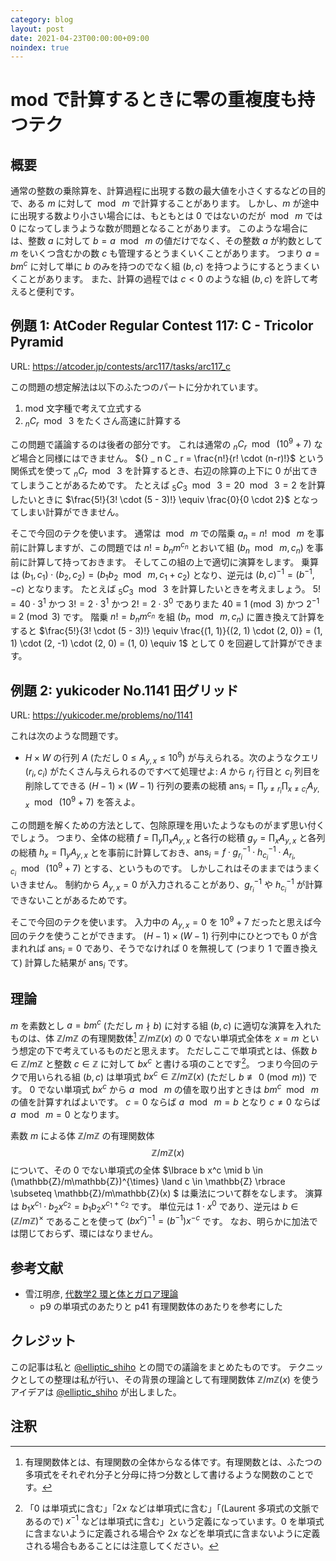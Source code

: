 ```yaml
---
category: blog
layout: post
date: 2021-04-23T00:00:00+09:00
noindex: true
---
```


# mod で計算するときに零の重複度も持つテク

## 概要

通常の整数の乗除算を、計算過程に出現する数の最大値を小さくするなどの目的で、ある $m$ に対して $\bmod~ m$ で計算することがあります。
しかし、$m$ が途中に出現する数より小さい場合には、もともとは $0$ ではないのだが $\bmod~ m$ では $0$ になってしまうような数が問題となることがあります。
このような場合には、整数 $a$ に対して $b = a ~\bmod~ m$ の値だけでなく、その整数 $a$ が約数として $m$ をいくつ含むかの数 $c$ も管理するとうまくいくことがあります。
つまり $a = b m^c$ に対して単に $b$ のみを持つのでなく組 $(b, c)$ を持つようにするとうまくいくことがあります。
また、計算の過程では $c \lt 0$ のような組 $(b, c)$ を許して考えると便利です。


## 例題 1: AtCoder Regular Contest 117: C - Tricolor Pyramid

URL: <https://atcoder.jp/contests/arc117/tasks/arc117_c>

この問題の想定解法は以下のふたつのパートに分かれています。

1.  mod 文字種で考えて立式する
2.  ${} _ n C _ r ~\bmod~ 3$ をたくさん高速に計算する

この問題で議論するのは後者の部分です。
これは通常の ${} _ n C _ r ~\bmod~ (10^9+7)$ など場合と同様にはできません。
${} _ n C _ r = \frac{n!}{r! \cdot (n-r)!}$ という関係式を使って ${} _ n C _ r ~\bmod~ 3$ を計算するとき、右辺の除算の上下に $0$ が出てきてしまうことがあるためです。
たとえば ${} _ 5 C _ 3 ~\bmod~ 3 = 20 ~\bmod~ 3 = 2$ を計算したいときに $\frac{5!}{3! \cdot (5 - 3)!} \equiv \frac{0}{0 \cdot 2}$ となってしまい計算ができません。

そこで今回のテクを使います。
通常は $\bmod~ m$ での階乗 $a_n = n! ~\bmod~ m$ を事前に計算しますが、この問題では $n! = b_n m^{c_n}$ とおいて組 $(b_n ~\bmod~ m, c_n)$ を事前に計算して持っておきます。
そしてこの組の上で適切に演算をします。
乗算は $(b_1, c_1) \cdot (b_2, c_2) = (b_1 b_2 ~\bmod~ m, c_1 + c_2)$ となり、逆元は $(b, c)^{-1} = (b^{-1}, - c)$ となります。
たとえば ${} _ 5 C _ 3  ~\bmod~ 3$ を計算したいときを考えましょう。
$5! = 40 \cdot 3^1$ かつ $3! = 2 \cdot 3^1$ かつ $2! = 2 \cdot 3^0$ でありまた $40 \equiv 1 \pmod{3}$ かつ $2^{-1} \equiv 2 \pmod{3}$ です。
階乗 $n! = b_n m^{c_n}$ を組 $(b_n ~\bmod~ m, c_n)$ に置き換えて計算をすると $\frac{5!}{3! \cdot (5 - 3)!} \equiv \frac{(1, 1)}{(2, 1) \cdot (2, 0)} = (1, 1) \cdot (2, -1) \cdot (2, 0) = (1, 0) \equiv 1$ として $0$ を回避して計算ができます。

## 例題 2: yukicoder No.1141 田グリッド

URL: <https://yukicoder.me/problems/no/1141>

これは次のような問題です。

-   $H \times W$ の行列 $A$ (ただし $0 \le A _ {y, x} \le 10^9$) が与えられる。次のようなクエリ $(r_i, c_i)$ がたくさん与えられるのですべて処理せよ: $A$ から $r_i$ 行目と $c_i$ 列目を削除してできる $(H - 1) \times (W - 1)$ 行列の要素の総積 $\mathrm{ans} _ i = \prod _ {y \ne r_i} \prod _ {x \ne c_i} A _ {y, x} ~\bmod~ (10^9+7)$ を答えよ。

この問題を解くための方法として、包除原理を用いたようなものがまず思い付くでしょう。
つまり、全体の総積 $f = \prod _ y \prod _ x A _ {y, x}$ と各行の総積 $g_y = \prod _ x A _ {y, x}$ と各列の総積 $h_x = \prod _ y A _ {y, x}$ とを事前に計算しておき、$\mathrm{ans} _ i = f \cdot g _ {r_i} ^ {-1} \cdot h _ {c_i} ^ {-1} \cdot A _ {r_i, c_i} ~\bmod~ (10^9+7)$ とする、というものです。
しかしこれはそのままではうまくいきません。
制約から $A _ {y, x} = 0$ が入力されることがあり、$g _ {r_i} ^ {-1}$ や $h _ {c_i} ^ {-1}$ が計算できないことがあるためです。

そこで今回のテクを使います。
入力中の $A _ {y, x} = 0$ を $10^9 + 7$ だったと思えば今回のテクを使うことができます。
$(H - 1) \times (W - 1)$ 行列中にひとつでも $0$ が含まれれば $\mathrm{ans} _ i = 0$ であり、そうでなければ $0$ を無視して (つまり $1$ で置き換えて) 計算した結果が $\mathrm{ans} _ i$ です。


## 理論

$m$ を素数とし $a = b m^c$ (ただし $m \nmid b$) に対する組 $(b, c)$ に適切な演算を入れたものは、体 $\mathbb{Z}/m\mathbb{Z}$ の有理関数体[^rational-function] $\mathbb{Z}/m\mathbb{Z}(x)$ の $0$ でない単項式全体を $x = m$ という想定の下で考えているものだと思えます。
ただしここで単項式とは、係数 $b \in \mathbb{Z}/m\mathbb{Z}$ と整数 $c \in \mathbb{Z}$ に対して $b x^c$ と書ける項のことです[^monomial]。
つまり今回のテクで用いられる組 $(b, c)$ は単項式 $b x^c \in \mathbb{Z}/m\mathbb{Z}(x)$ (ただし $b \not\equiv 0\pmod m$) です。
$0$ でない単項式 $b x^c$ から $a ~\bmod~ m$ の値を取り出すときは $b m^c ~\bmod~ m$ の値を計算すればよいです。
$c = 0$ ならば $a ~\bmod~ m = b$ となり $c \ne 0$ ならば $a ~\bmod~ m = 0$ となります。

素数 $m$ による体 $\mathbb{Z}/m\mathbb{Z}$ の有理関数体 $$\mathbb{Z}/m\mathbb{Z}(x)$$ について、その $0$ でない単項式の全体 $\lbrace b x^c \mid b \in (\mathbb{Z}/m\mathbb{Z})^{\times} \land c \in \mathbb{Z} \rbrace \subseteq \mathbb{Z}/m\mathbb{Z}(x) $ は乗法について群をなします。
演算は $b_1 x^{c_1} \cdot b_2 x^{c_2} = b_1 b_2 x^{c_1 + c_2}$ です。
単位元は $1 \cdot x^0$ であり、逆元は $b \in (\mathbb{Z}/m\mathbb{Z})^{\times}$ であることを使って $(b x^c)^{-1} = (b^{-1}) x^{-c}$ です。
なお、明らかに加法では閉じておらず、環にはなりません。


## 参考文献

-   雪江明彦, [代数学2 環と体とガロア理論](https://www.amazon.co.jp/dp/4535786607)
    -   p9 の単項式のあたりと p41 有理関数体のあたりを参考にした


## クレジット

この記事は私と [@elliptic_shiho](https://twitter.com/elliptic_shiho) との間での議論をまとめたものです。
テクニックとしての整理は私が行い、その背景の理論として有理関数体 $\mathbb{Z}/m\mathbb{Z}(x)$ を使うアイデアは [@elliptic_shiho](https://twitter.com/elliptic_shiho) が出しました。


## 注釈

[^rational-function]: 有理関数体とは、有理関数の全体からなる体です。有理関数とは、ふたつの多項式をそれぞれ分子と分母に持つ分数として書けるような関数のことです。
[^monomial]: 「$0$ は単項式に含む」「$2x$ などは単項式に含む」「(Laurent 多項式の文脈であるので) $x^{-1}$ などは単項式に含む」という定義になっています。$0$ を単項式に含まないように定義される場合や $2x$ などを単項式に含まないように定義される場合もあることには注意してください。
